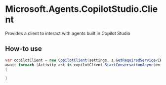 # Microsoft.Agents.CopilotStudio.Client

Provides a client to interact with agents built in Copilot Studio

## How-to use

```cs
var copilotClient = new CopilotClient(settings, s.GetRequiredService<IHttpClientFactory>(), logger, "mcs");
await foreach (Activity act in copilotClient.StartConversationAsync(emitStartConversationEvent:true, cancellationToken:cancellationToken))
{

}
```